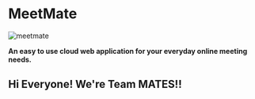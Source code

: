 # MeetMate
![meetmate](https://user-images.githubusercontent.com/83166347/143893366-31cd3014-a87a-4df8-99a5-8f99687e2d5f.png)


<b>An easy to use cloud web application for your everyday online meeting needs.</b>

## Hi Everyone! We're Team MATES!!




